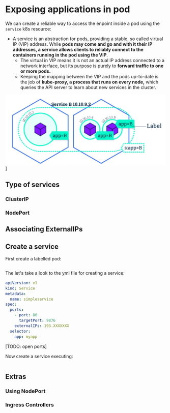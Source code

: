 # Exposing applications in pod

We can create a reliable way to access the enpoint inside a pod using the `service` k8s resource:

- A service is an abstraction for pods, providing a stable, so called virtual IP (VIP) address. While __pods may come and go and with it their IP addresses, a service allows clients to reliably connect to the containers running in the pod using the VIP__. 
    - The virtual in VIP means it is not an actual IP address connected to a network interface, but its purpose is purely to __forward traffic to one or more pods.__
    - Keeping the mapping between the VIP and the pods up-to-date is the job of __kube-proxy, a process that runs on every node,__ which queries the API server to learn about new services in the cluster.

![Kubernetes service schema](img/service.png)]

## Type of services

### ClusterIP

### NodePort

## Associating ExternalIPs


## Create a service

First create a labelled pod:

```bash
```

The let's take a look to the yml file for creating a service:

```yaml
apiVersion: v1
kind: Service
metadata:
  name: simpleservice
spec:
  ports:
    - port: 80
      targetPort: 9876
    externalIPs: 193.XXXXXXX
  selector:
    app: myapp
```

[TODO: open ports]

Now create a service executing:

```bash

```




## Extras

### Using NodePort



### Ingress Controllers
